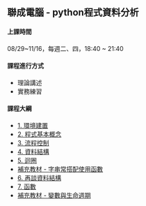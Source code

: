 ## 聯成電腦 - python程式資料分析

#### 上課時間

08/29~11/16，每週二、四，18:40 ~ 21:40

#### 課程進行方式

- 理論講述
- 實務練習

#### 課程大綱
- [1. 環境建置](http://mirdex.github.io/Python_20230912/1.%20environment.slides.html)
- [2. 程式基本概念](http://mirdex.github.io/Python_20230912/2.%20basic%20concept.slides.html)
- [3. 流程控制](http://mirdex.github.io/Python_20230912/3.%20流程控制(Q).slides.html)
- [4. 資料結構](http://mirdex.github.io/Python_20230912/4.%20資料結構_Q.slides.html)
- [5. 迴圈](http://mirdex.github.io/Python_20230912/5.%20迴圈_Q.slides.html)
- [補充教材 - 字串常搭配使用函數](http://mirdex.github.io/Python_20230912/5-1.%20補充%20-%20字串常搭配使用函數_Q.slides.html)
- [6. 再談資料結構](http://mirdex.github.io/Python_20230912/6.%20再談資料結構_Q.slides.html)
- [7. 函數](http://mirdex.github.io/Python_20230912/7.%20函數_Q.slides.html)
- [補充教材 - 變數與生命週期](http://mirdex.github.io/Python_20230912/9.%20變數與生命週期.slides.html)
